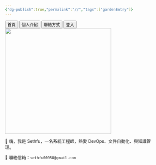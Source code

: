 ```yaml
---
{"dg-publish":true,"permalink":"//","tags":["gardenEntry"]}
---
```


<script src="https://identity.netlify.com/v1/netlify-identity-widget.js"></script>
<script src="https://unpkg.com/lucide@latest"></script>
<script src="/auth-embed.js"></script>
<script src="/tab.js"></script>
<!-- 頁簽切換區塊 -->
<div class="tabs">
  <div class="tab-buttons">
    <button class="tab-btn active" data-tab="tab1">首頁</button>
    <button class="tab-btn" data-tab="tab2">個人介紹</button>
    <button class="tab-btn" data-tab="tab3">聯絡方式</button>
	 <button id="login-btn">登入</button>
	<button id="logout-btn" style="display:none;">登出</button>
  </div>
</div>
<!-- 上傳圖床 -->
<div id="img" style="display: none;">
[[imgupload\|imgupload]]
</div>
<div class="tab-content active" id="tab1">
<!-- 訪客區 -->
<div id="guest" style="display: block;">
<img src="https://sethfu.netlify.app/img/optimized/miNMLaeYwN-700.webp" style="width: 350px; height: auto;"/>
</div>
<!-- 登入後顯示 -->
<div id="auth-gate" style="display: none;">

# 🌲

@sethfu

大家好👋，歡迎來到我的個人網站。

##### Obsidian
- [[Knowledge/Obsidian技巧/1.功能&小技巧\|1.功能&小技巧]]
- [[Knowledge/Obsidian技巧/2.好用插件分享\|2.好用插件分享]]
- [[Knowledge/Obsidian技巧/3.自動推git的方法\|3.自動推git的方法]]
- [[Knowledge/Obsidian技巧/4.建立網站分享筆記\|4.建立網站分享筆記]]
##### 實用文章
- [[Knowledge/技術文章/電腦小技巧\|電腦小技巧]]
- [[Knowledge/技術文章/Docker\|Docker]]
- [[Knowledge/技術文章/TLS、SSL憑證-製作CSR\|TLS、SSL憑證-製作CSR]]
##### SmartKMS
- [[Products/知識管理SmartKMS/SmartKMS Linux\|SmartKMS Linux]]
- [[Products/知識管理SmartKMS/SmartKMS注意事項\|SmartKMS注意事項]]
- [[Products/知識管理SmartKMS/SmartKMS憑證SSL\|SmartKMS憑證SSL]]
##### SmartRobot
- [[Products/SmartRobot/SmartRobot Docker\|SmartRobot Docker]]
- [[Products/SmartRobot/SmartRobot安裝\|SmartRobot安裝]]
- [[Products/SmartRobot/SmartRobot掛載nginx+憑證\|SmartRobot掛載nginx+憑證]]
##### Helpdesk
- [[Products/文字客服Helpdesk4J/文字客服安裝\|文字客服安裝]]
##### APP Install Packages
- [[Products/APP Install Packages/app安裝包\|app安裝包]]
##### 客戶
- [[Projects/Customer/台灣電力/台電北客\|台電北客]]

</div>
</div>
  <div class="tab-content active" id="tab2">
    <p>👋 嗨，我是 Sethfu，一名系統工程師，熱愛 DevOps、文件自動化、與知識管理。</p>
  </div>
  <div class="tab-content" id="tab3">
    <p>📧 聯絡信箱：<code>sethfu00958@gmail.com</code></p>
  </div>